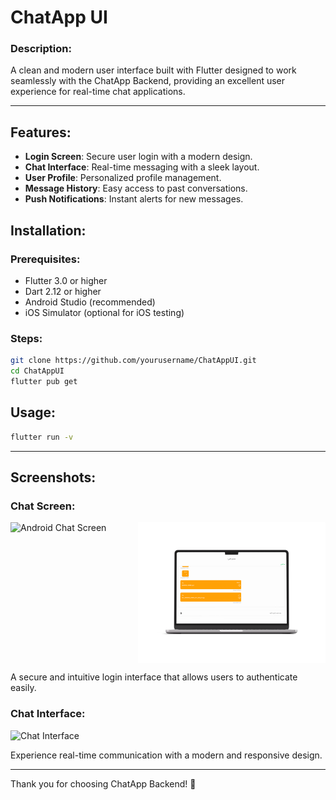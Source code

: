 # ChatApp UI

### Description:
A clean and modern user interface built with Flutter designed to work seamlessly with the ChatApp Backend, providing an excellent user experience for real-time chat applications.

---

## Features:

-  **Login Screen**: Secure user login with a modern design.
-  **Chat Interface**: Real-time messaging with a sleek layout.
-  **User Profile**: Personalized profile management.
-  **Message History**: Easy access to past conversations.
-  **Push Notifications**: Instant alerts for new messages.



## Installation:

### Prerequisites:
- Flutter 3.0 or higher
- Dart 2.12 or higher
- Android Studio (recommended)
- iOS Simulator (optional for iOS testing)

### Steps:
```bash
git clone https://github.com/yourusername/ChatAppUI.git
cd ChatAppUI
flutter pub get
```

## Usage:
```bash
flutter run -v
```
---

## Screenshots:

### Chat Screen:
<div style="display: flex; gap: 10px;">
  <img src="../mockups/chat_screen_android-m.png" alt="Android Chat Screen" width="300" />
  <img src="../mockups/chat_screen_windows-m.png" alt="Windows Chat Screen" width="300" />
</div>

A secure and intuitive login interface that allows users to authenticate easily.

### Chat Interface:
![Chat Interface](chat_interface.png)  

Experience real-time communication with a modern and responsive design.

---

Thank you for choosing ChatApp Backend! 🚀
